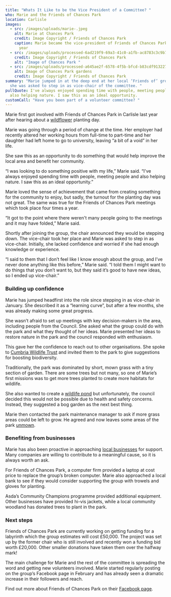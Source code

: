 ```yaml
---
title: "Whats It Like to be the Vice President of a Committee? "
who: Marie and the Friends of Chances Park
location: Carlisle
images:
  - src: /images/uploads/marie-.jpeg
    alt: Marie at Chances Park
    credit: Image Copyright / Friends of Chances Park
    caption: Marie became the vice-president of Friends of Chances Park earlier this
      year
  - src: /images/uploads/processed-6ad219f9-69a3-41c0-a1fb-ac8783c3c9b7-bddb47d6-3aa5-46d2-affb-d7d9020a8a4e.jpeg
    credit: Image Copyright / Friends of Chances Park
    alt: "Image of Chances Park "
  - src: /images/uploads/processed-a645ae2f-6578-4f5b-bfcd-b83cdf913227-c273b69d-bc13-46b7-b7af-a8020b843446.jpeg
    alt: Image of Chances Park gardens
    credit: Image Copyright / Friends of Chances Park
summary: "Marie jumped in at the deep end at her local ‘Friends of’ group when
  she was asked to step in as vice-chair of the committee. "
pullQuote: I've always enjoyed spending time with people, meeting people and
  also helping nature. I saw this as an ideal opportunity.
customCall: "Have you been part of a volunteer committee? "
---
```

Marie first got involved with Friends of Chances Park in Carlisle last year after hearing about a [wildflower](https://nextdoornaturehub.org.uk/guides/the-importance-of-local-species) planting day. 

Marie was going through a period of change at the time. Her employer had recently altered her working hours from full-time to part-time and her daughter had left home to go to university, leaving “a bit of a void” in her life. 

She saw this as an opportunity to do something that would help improve the local area and benefit her community. 

“I was looking to do something positive with my life,” Marie said. “I've always enjoyed spending time with people, meeting people and also helping nature. I saw this as an ideal opportunity.”

Marie loved the sense of achievement that came from creating something for the community to enjoy, but sadly, the turnout for the planting day was not great. The same was true for the Friends of Chances Park meetings which took place four times a year. 

“It got to the point where there weren't many people going to the meetings and it may have folded,” Marie said. 

Shortly after joining the group, the chair announced they would be stepping down. The vice-chair took her place and Marie was asked to step in as vice-chair. Initially, she lacked confidence and worried if she had enough knowledge or experience.

“I said to them that I don’t feel like I know enough about the group, and I’ve never done anything like this before,” Marie said. “I told them I might want to do things that you don’t want to, but they said it’s good to have new ideas, so I ended up vice-chair.”

### Building up confidence

Marie has jumped headfirst into the role since stepping in as vice-chair in January. She described it as a “learning curve”, but after a few months, she was already making some great progress. 

She wasn’t afraid to set up meetings with key decision-makers in the area, including people from the Council. She asked what the group could do with the park and what they thought of her ideas. Marie presented her ideas to restore nature in the park and the council responded with enthusiasm. 

This gave her the confidence to reach out to other organisations. She spoke to [Cumbria Wildlife Trust](https://www.cumbriawildlifetrust.org.uk/) and invited them to the park to give suggestions for boosting biodiversity. 

Traditionally, the park was dominated by short, mown grass with a tiny section of garden. There are some trees but not many, so one of Marie’s first missions was to get more trees planted to create more habitats for wildlife. 

She also wanted to create a [wildlife pond](https://www.wildlifetrusts.org/actions/how-create-mini-pond) but unfortunately, the council decided this would not be possible due to health and safety concerns. Instead, they suggested a bog garden as the next best thing. 

Marie then contacted the park maintenance manager to ask if more grass areas could be left to grow. He agreed and now leaves some areas of the park [unmown](https://nextdoornaturehub.org.uk/guides/nomowmay-the-perks-of-letting-your-lawn-run-free-this-spring). 

### Benefiting from businesses

Marie has also been proactive in approaching [local businesses](https://nextdoornaturehub.org.uk/guides/businesses-how-they-can-help-you-and-how-you-can-help-them) for support. Many companies are willing to contribute to a meaningful cause, so it is always worth an ask. 

For Friends of Chances Park, a computer firm provided a laptop at cost price to replace the group’s broken computer. Marie also approached a local bank to see if they would consider supporting the group with trowels and gloves for planting. 

Asda’s Community Champions programme provided additional equipment. Other businesses have provided hi-vis jackets, while a local community woodland has donated trees to plant in the park. 

### Next steps

Friends of Chances Park are currently working on getting funding for a labyrinth which the group estimates will cost £50,000. The project was set up by the former chair who is still involved and recently won a funding bid worth £20,000. Other smaller donations have taken them over the halfway mark! 

The main challenge for Marie and the rest of the committee is spreading the word and getting new volunteers involved. Marie started regularly posting on the group’s Facebook page in February and has already seen a dramatic increase in their followers and reach. 

Find out more about Friends of Chances Park on their [Facebook page](https://www.facebook.com/ChancesPark/).